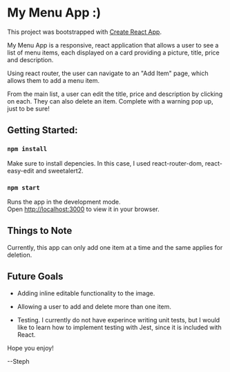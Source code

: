 # My Menu App :)

This project was bootstrapped with [Create React App](https://github.com/facebook/create-react-app).

My Menu App is a responsive, react application that allows a user to see a list of menu items, each displayed on a card providing a picture, title, price and description.

Using react router, the user can navigate to an "Add Item" page, which allows them to add a menu item.

From the main list, a user can edit the title, price and description by clicking on each. They can also delete an item. Complete with a warning pop up, just to be sure!

## Getting Started:

### `npm install`

Make sure to install depencies. In this case, I used react-router-dom, react-easy-edit and sweetalert2.

### `npm start`

Runs the app in the development mode.\
Open [http://localhost:3000](http://localhost:3000) to view it in your browser.

## Things to Note

Currently, this app can only add one item at a time and the same applies for deletion.

## Future Goals

- Adding inline editable functionality to the image.

- Allowing a user to add and delete more than one item.

- Testing. I currently do not have experince writing unit tests, but I would like to learn how to implement testing with Jest, since it is included with React.

Hope you enjoy!

--Steph
